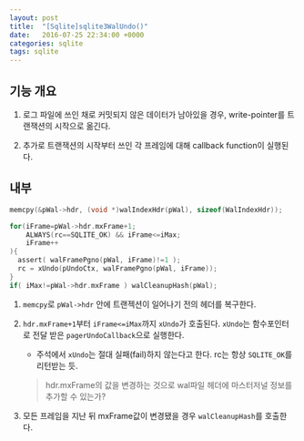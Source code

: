 ```yaml
---
layout: post
title:  "[Sqlite]sqlite3WalUndo()"
date:   2016-07-25 22:34:00 +0000
categories: sqlite
tags: sqlite
---
```


## 기능 개요

1. 로그 파일에 쓰인 채로 커밋되지 않은 데이터가 남아있을 경우, write-pointer를 트랜잭션의 시작으로 옮긴다.

2. 추가로 트랜잭션의 시작부터 쓰인 각 프레임에 대해 callback function이 실행된다.

## 내부

```c
memcpy(&pWal->hdr, (void *)walIndexHdr(pWal), sizeof(WalIndexHdr));

for(iFrame=pWal->hdr.mxFrame+1;
    ALWAYS(rc==SQLITE_OK) && iFrame<=iMax;
    iFrame++
){
  assert( walFramePgno(pWal, iFrame)!=1 );
  rc = xUndo(pUndoCtx, walFramePgno(pWal, iFrame));
}
if( iMax!=pWal->hdr.mxFrame ) walCleanupHash(pWal);

```

1. `memcpy`로 `pWal->hdr` 안에 트랜젝션이 일어나기 전의 헤더를 복구한다.

2. `hdr.mxFrame+1`부터 `iFrame<=iMax`까지 `xUndo`가 호출된다. `xUndo`는 함수포인터로 전달 받은 `pagerUndoCallback`으로 실행한다.

   - 주석에서 `xUndo`는 절대 실패(fail)하지 않는다고 한다. rc는 항상 `SQLITE_OK`를 리턴받는 듯.

   > hdr.mxFrame의 값을 변경하는 것으로 wal파일 헤더에 마스터저널 정보를 추가할 수 있는가?



3. 모든 프레임을 지난 뒤 mxFrame값이 변경됐을 경우 `walCleanupHash`를 호출한다.
